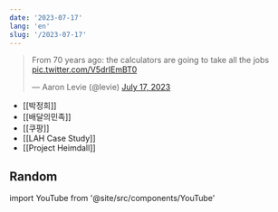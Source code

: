 ```yaml
---
date: '2023-07-17'
lang: 'en'
slug: '/2023-07-17'
---
```


<blockquote class="twitter-tweet"><p lang="en" dir="ltr">From 70 years ago: the calculators are going to take all the jobs <a href="https://t.co/V5drIEmBT0">pic.twitter.com/V5drIEmBT0</a></p>&mdash; Aaron Levie (@levie) <a href="https://twitter.com/levie/status/1680821007333068800?ref_src=twsrc%5Etfw">July 17, 2023</a></blockquote>

- [[박정희]]
- [[배달의민족]]
- [[쿠팡]]
- [[LAH Case Study]]
- [[Project Heimdall]]

## Random

import YouTube from '@site/src/components/YouTube'

<YouTube id="okVTSehE414"/>
